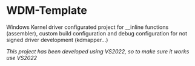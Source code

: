 # WDM-Template
Windows Kernel driver configurated project for __inline functions (assembler), custom build configuration and debug configuration for not signed driver development (kdmapper...)

*This project has been developed using VS2022, so to make sure it works use VS2022*

